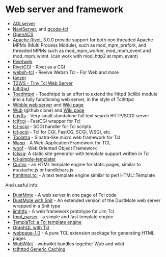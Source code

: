 Web server and framework
=====

* [AOLserver](http://sourceforge.net/projects/aolserver/)
* [NaviServer](http://sourceforge.net/projects/naviserver/),
and [qcode-tcl](https://github.com/qcode-software/qcode-tcl)
* [OpenACS](http://openacs.org/)
* [Apache Rivet](http://tcl.apache.org/rivet/), 3.0.0 provide support for
both non threaded Apache MPMs (Multi Process Module), such as mod_mpm_prefork,
and threaded MPMs such as mod_mpm_worker, mod_mpm_event and mod_mpm_winnt.
(can work with mod_http2 at mpm_event)
* [Rivetweb](http://www.rivetweb.org/)
* [RivetCGI](https://chiselapp.com/user/rkeene/repository/rivetcgi/home) - Rivet as a CGI
* [websh-tcl](https://github.com/noyesno/websh-tcl) - Revive Websh Tcl - For Web and more
* [tänzer](https://github.com/xantronix/tanzer)
* [T2WS - Tiny Tcl Web Server](https://github.com/Drolla/t2ws)
* [tclhttpd](https://core.tcl.tk/tclhttpd/index)
* [Toadhttpd](https://chiselapp.com/user/hypnotoad/repository/toadhttpd/index) - Toadhttpd is an effort 
to extend the Httpd (tcllib) module into a fully functioning web server, in the style of Tclhttpd
* [Wibble web server](https://chiselapp.com/user/andy/repository/wibble/timeline?y=ci) and
[Wiki page](http://wiki.tcl.tk/23626)
* [Wub](https://github.com/tcler/wub) (github clone) and [Wiki page](http://wiki.tcl.tk/15781)
* [tinyfts](https://github.com/dbohdan/tinyfts) - Very small standalone full text search HTTP/SCGI server
* [tclfcgi](https://github.com/jdc8/tclfcgi) - FastCGI wrapper for Tcl
* [tcl-scgi](https://github.com/gahr/tcl-scgi) - SCGI handler for Tcl scripts
* [tcl-xcgi](https://github.com/noyesno/tcl-xcgi) - Tcl for CGI, FastCG, SCGI, WSGI, etc.
* [Toolatra](https://github.com/timkoi/toolatra) - Sinatra-like micro web framework for Tcl
* [Wapp](https://wapp.tcl.tk/index.html/doc/trunk/README.md) - A Web-Application Framework for TCL
* [woof](http://sourceforge.net/projects/woof) - Web Oriented Object Framework
* [tclssg](https://github.com/tclssg/tclssg): A static site generator with template support written in Tcl
* [tcl-simple-templater](https://github.com/cyrilthomas/tcl-simple-templater)
* [Curlys](https://github.com/jessemonroy650/curlys) - an HTML template engine for static pages,
similar to mustache.js or handlebars.js
* [htmltmpl.tcl](https://github.com/lego12239/htmltmpl.tcl) - A text template engine similar
to perl HTML::Template 

And useful info:

 * [DustMote](http://wiki.tcl.tk/4333) - A web server in one page of Tcl code
 * [DustMote with Snit](https://github.com/tclssg/tclssg/tree/master/lib/dustmote-snit/) - An extended version of the DustMote web server wrapped in a Snit type
 * [jimhttp](https://github.com/dbohdan/jimhttp) - A web framework prototype for Jim Tcl
 * [tmpl_parser](http://wiki.tcl.tk/20363) - a simple and fast template engine
 * [TemplaTcl: a Tcl template engine](https://wiki.tcl.tk/18175?redir=18174)
 * [GraphQL with Tcl](https://wiki.tcl.tk/49041)
 * [webpage-1.0](https://wiki.tcl.tk/55297) - A pure TCL extension package for generating HTML pages
 * [WubWikit](https://wiki.tcl.tk/18028) - wubwikit bundles together Wub and wikit
 * [tclhttpd Generic Caching](https://wiki.tcl.tk/12549)

